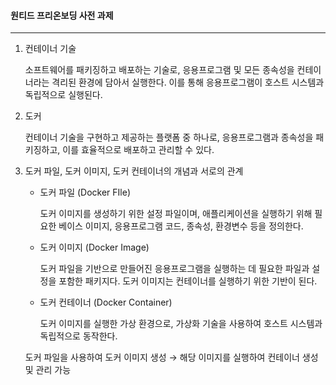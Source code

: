 #### 원티드 프리온보딩 사전 과제

<hr>



1. 컨테이너 기술

   소프트웨어를 패키징하고 배포하는 기술로, 응용프로그램 및 모든 종속성을 컨테이너라는 격리된 환경에 담아서 실행한다. 이를 통해 응용프로그램이 호스트 시스템과 독립적으로 실행된다.



2. 도커

   컨테이너 기술을 구현하고 제공하는 플랫폼 중 하나로, 응용프로그램과 종속성을 패키징하고, 이를 효율적으로 배포하고 관리할 수 있다.

   

3. 도커 파일, 도커 이미지, 도커 컨테이너의 개념과 서로의 관계

   - 도커 파일 (Docker FIle)

     도커 이미지를 생성하기 위한 설정 파일이며, 애플리케이션을 실행하기 위해 필요한 베이스 이미지, 응용프로그램 코드, 종속성, 환경변수 등을 정의한다.

   - 도커 이미지 (Docker Image)

     도커 파일을 기반으로 만들어진 응용프로그램을 실행하는 데 필요한 파일과 설정을 포함한 패키지다. 도커 이미지는 컨테이너를 실행하기 위한 기반이 된다.

   - 도커 컨테이너 (Docker Container)

     도커 이미지를 실행한 가상 환경으로, 가상화 기술을 사용하여 호스트 시스템과 독립적으로 동작한다.

   도커 파일을 사용하여 도커 이미지 생성 → 해당 이미지를 실행하여 컨테이너 생성 및 관리 가능